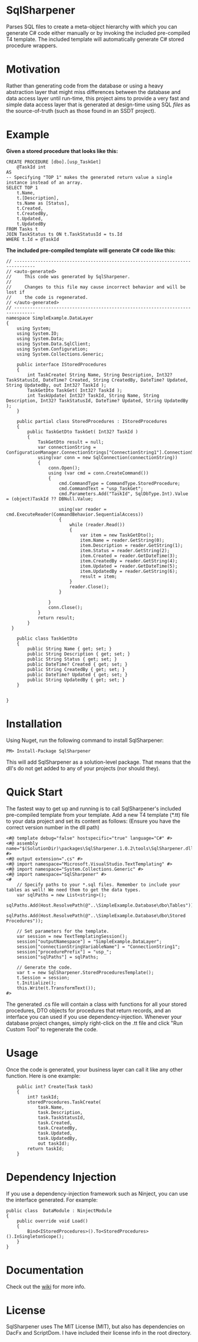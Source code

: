 # SqlSharpener
Parses SQL files to create a meta-object hierarchy with which you can generate C# code either manually or by invoking the included pre-compiled T4 template. The included template will automatically generate C# stored procedure wrappers.

# Motivation
Rather than generating code from the database or using a heavy abstraction layer that might miss differences between the database and data access layer until run-time, this project aims to provide a very fast and simple data access layer that is generated at design-time using SQL _files_ as the source-of-truth (such as those found in an SSDT project).

# Example
**Given a stored procedure that looks like this:**

    CREATE PROCEDURE [dbo].[usp_TaskGet]
    	@TaskId int
    AS
  	-- Specifying "TOP 1" makes the generated return value a single instance instead of an array.
  	SELECT TOP 1
  		t.Name,
  		t.[Description],
  		ts.Name as [Status],
  		t.Created,
  		t.CreatedBy,
  		t.Updated,
  		t.UpdatedBy
  	FROM Tasks t
  	JOIN TaskStatus ts ON t.TaskStatusId = ts.Id
  	WHERE t.Id = @TaskId

**The included pre-compiled template will generate C# code like this:**

    // ------------------------------------------------------------------------------
    // <auto-generated>
    //     This code was generated by SqlSharpener.
    //  
    //     Changes to this file may cause incorrect behavior and will be lost if
    //     the code is regenerated.
    // </auto-generated>
    // ------------------------------------------------------------------------------
    namespace SimpleExample.DataLayer
    {
    	using System;
    	using System.IO;
    	using System.Data;
    	using System.Data.SqlClient;
    	using System.Configuration;
    	using System.Collections.Generic;

    	public interface IStoredProcedures
    	{
    		int TaskCreate( String Name, String Description, Int32? TaskStatusId, DateTime? Created, String CreatedBy, DateTime? Updated, String UpdatedBy, out Int32? TaskId );
    		TaskGetDto TaskGet( Int32? TaskId );
    		int TaskUpdate( Int32? TaskId, String Name, String Description, Int32? TaskStatusId, DateTime? Updated, String UpdatedBy );
    	}
    
    	public partial class StoredProcedures : IStoredProcedures
    	{
    		public TaskGetDto TaskGet( Int32? TaskId )
    		{
    			TaskGetDto result = null;
    			var connectionString = ConfigurationManager.ConnectionStrings["ConnectionString1"].ConnectionString;
    			using(var conn = new SqlConnection(connectionString))
    			{
    				conn.Open();
    				using (var cmd = conn.CreateCommand())
    				{
    					cmd.CommandType = CommandType.StoredProcedure;
    					cmd.CommandText = "usp_TaskGet";
    					cmd.Parameters.Add("TaskId", SqlDbType.Int).Value = (object)TaskId ?? DBNull.Value;
    
    					using(var reader = cmd.ExecuteReader(CommandBehavior.SequentialAccess))
    					{
    						while (reader.Read())
    						{
    							var item = new TaskGetDto();
    							item.Name = reader.GetString(0);
    							item.Description = reader.GetString(1);
    							item.Status = reader.GetString(2);
    							item.Created = reader.GetDateTime(3);
    							item.CreatedBy = reader.GetString(4);
    							item.Updated = reader.GetDateTime(5);
    							item.UpdatedBy = reader.GetString(6);
    							result = item;
    						}
    						reader.Close();
    					}
    
    				}
    				conn.Close();
    			}
    			return result;
    		}
      }
    
    	public class TaskGetDto
    	{
    		public String Name { get; set; }
    		public String Description { get; set; }
    		public String Status { get; set; }
    		public DateTime? Created { get; set; }
    		public String CreatedBy { get; set; }
    		public DateTime? Updated { get; set; }
    		public String UpdatedBy { get; set; }
    	}
    
    
    }

# Installation

Using Nuget, run the following command to install SqlSharpener:

    PM> Install-Package SqlSharpener
    
This will add SqlSharpener as a solution-level package. That means that the dll's do not get added to any of your projects (nor should they). 

# Quick Start

The fastest way to get up and running is to call SqlSharpener's included pre-compiled template from your template. Add a new T4 template (*.tt) file to your data project and set its content as follows: (Ensure you have the correct version number in the dll path)

    <#@ template debug="false" hostspecific="true" language="C#" #>
    <#@ assembly name="$(SolutionDir)\packages\SqlSharpener.1.0.2\tools\SqlSharpener.dll" #>
    <#@ output extension=".cs" #>
    <#@ import namespace="Microsoft.VisualStudio.TextTemplating" #>
    <#@ import namespace="System.Collections.Generic" #>
    <#@ import namespace="SqlSharpener" #>
    <#
    	// Specify paths to your *.sql files. Remember to include your tables as well! We need them to get the data types.
    	var sqlPaths = new List<string>();
    	sqlPaths.Add(Host.ResolvePath(@"..\SimpleExample.Database\dbo\Tables"));
    	sqlPaths.Add(Host.ResolvePath(@"..\SimpleExample.Database\dbo\Stored Procedures"));
    
    	// Set parameters for the template.
    	var session = new TextTemplatingSession();
    	session["outputNamespace"] = "SimpleExample.DataLayer";
    	session["connectionStringVariableName"] = "ConnectionString1";
    	session["procedurePrefix"] = "usp_";
    	session["sqlPaths"] = sqlPaths;
    
    	// Generate the code.
    	var t = new SqlSharpener.StoredProceduresTemplate();
        t.Session = session;
    	t.Initialize();
    	this.Write(t.TransformText());
    #>

The generated .cs file will contain a class with functions for all your stored procedures, DTO objects for procedures that return records, and an interface you can used if you use dependency-injection. Whenever your database project changes, simply right-click on the .tt file and click "Run Custom Tool" to regenerate the code.

# Usage

Once the code is generated, your business layer can call it like any other function. Here is one example:

        public int? Create(Task task)
        {
            int? taskId;
            storedProcedures.TaskCreate(
                task.Name,
                task.Description,
                task.TaskStatusId,
                task.Created,
                task.CreatedBy,
                task.Updated,
                task.UpdatedBy,
                out taskId);
            return taskId;
        }
        
# Dependency Injection

If you use a dependency-injection framework such as Ninject, you can use the interface generated. For example:

    public class  DataModule : NinjectModule
    {
        public override void Load()
        {
            Bind<IStoredProcedures>().To<StoredProcedures>().InSingletonScope();
        }
    }
    
# Documentation

Check out the [wiki](https://github.com/aeslinger0/sqlsharpener/wiki) for more info.
    
# License

SqlSharpener uses The MIT License (MIT), but also has dependencies on DacFx and ScriptDom. I have included their license info in the root directory.
